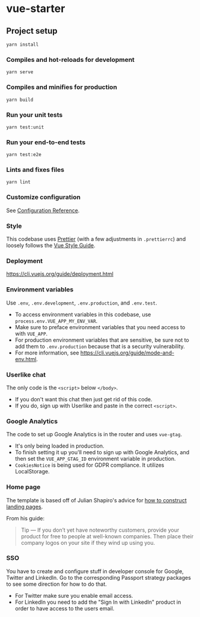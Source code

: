 # vue-starter

## Project setup

```
yarn install
```

### Compiles and hot-reloads for development

```
yarn serve
```

### Compiles and minifies for production

```
yarn build
```

### Run your unit tests

```
yarn test:unit
```

### Run your end-to-end tests

```
yarn test:e2e
```

### Lints and fixes files

```
yarn lint
```

### Customize configuration

See [Configuration Reference](https://cli.vuejs.org/config/).

### Style

This codebase uses [Prettier](https://prettier.io/) (with a few adjustments in `.prettierrc`) and loosely follows the [Vue Style Guide](https://vuejs.org/v2/style-guide).

### Deployment

https://cli.vuejs.org/guide/deployment.html

### Environment variables

Use `.env`, `.env.development`, `.env.production`, and `.env.test`.

- To access environment variables in this codebase, use `process.env.VUE_APP_MY_ENV_VAR`.
- Make sure to preface environment variables that you need access to with `VUE_APP`.
- For production environment variables that are sensitive, be sure not to add them to `.env.production` because that is a security vulnerability.
- For more information, see https://cli.vuejs.org/guide/mode-and-env.html.

### Userlike chat

The only code is the `<script>` below `</body>`.

- If you don't want this chat then just get rid of this code.
- If you do, sign up with Userlike and paste in the correct `<script>`.

### Google Analytics

The code to set up Google Analytics is in the router and uses `vue-gtag`.

- It's only being loaded in production.
- To finish setting it up you'll need to sign up with Google Analytics, and then set the `VUE_APP_GTAG_ID` environment variable in production.
- `CookiesNotice` is being used for GDPR compliance. It utilizes LocalStorage.

### Home page

The template is based off of Julian Shapiro's advice for [how to construct landing pages](https://www.julian.com/guide/growth/landing-pages).

From his guide:

> Tip — If you don’t yet have noteworthy customers, provide your product for free to people at well-known companies. Then place their company logos on your site if they wind up using you.

### SSO

You have to create and configure stuff in developer console for Google, Twitter and LinkedIn. Go to the corresponding Passport strategy packages to see some direction for how to do that.

- For Twitter make sure you enable email access.
- For LinkedIn you need to add the "Sign In with LinkedIn" product in order to have access to the users email.
